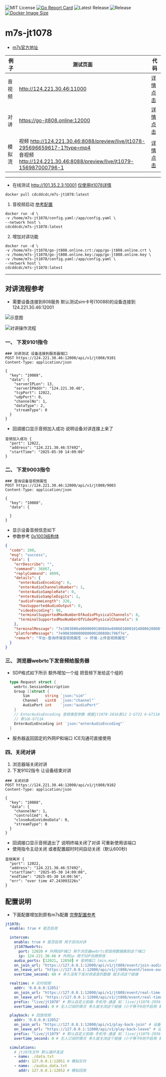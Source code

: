 ![MIT License](https://img.shields.io/github/license/cuteLittleDevil/m7s-jt1078)
[![Go Report Card](https://goreportcard.com/badge/github.com/cuteLittleDevil/m7s-jt1078/v5)](https://goreportcard.com/report/github.com/cuteLittleDevil/m7s-jt1078/v5)
![Latest Release](https://img.shields.io/github/v/release/cuteLittleDevil/m7s-jt1078)
![Release](https://github.com/cuteLittleDevil/m7s-jt1078/actions/workflows/ubuntu.yml/badge.svg)
[![Docker Image Size](https://img.shields.io/docker/image-size/cdcddcdc/m7s-jt1078/latest)](https://hub.docker.com/r/cdcddcdc/m7s-jt1078)

<h1 id="m7s"> m7s-jt1078 </h1>

- [m7s官方地址](https://monibuca.com)

| 例子 |  测试页面  | 代码 |
|----------|-----|-------------------|
| 音视频 | http://124.221.30.46:11000 | [详情点击](./example/video) |
| 对讲 | https://go-jt808.online:12000 | [详情点击](./example/intercom)  |
| 模拟流 | 视频 http://124.221.30.46:8088/preview/live/jt1078-295696659617-1?type=mp4 <br/> 音视频 http://124.221.30.46:8088/preview/live/jt1079-156987000796-1| [详情点击](./example/simulation)  |

---

- 在线测试 http://101.35.2.3:10001 [仅使用jt1078详情](./example/jt1078)

```
docker pull cdcddcdc/m7s-jt1078:latest
```

1. 音视频启动 [参考配置](./example/jt1078/docker_video_config.yaml)
```
docker run -d \
-v /home/m7s-jt1078/config.yaml:/app/config.yaml \
--network host \
cdcddcdc/m7s-jt1078:latest
```

2. 增加对讲功能
```
docker run -d \
-v /home/m7s-jt1078/go-jt808.online.crt:/app/go-jt808.online.crt \
-v /home/m7s-jt1078/go-jt808.online.key:/app/go-jt808.online.key \
-v /home/m7s-jt1078/config.yaml:/app/config.yaml \
--network host \
cdcddcdc/m7s-jt1078:latest
```
---

<h2>对讲流程参考</h2>

- 需要设备连接到808服务 默认测试sim卡号(10088)的设备连接到124.221.30.46:12001

![示意图](./example/testdata/m7s-jt1078.jpg)

![对讲操作流程](./example/testdata/m7s-jt1078-intercom.jpg)

<h3>一、 下发9101指令</h3>

``` http
### 对讲测试 设备连接到服务器端口
POST https://124.221.30.46:12000/api/v1/jt808/9101
Content-Type: application/json

{
  "key": "10088",
  "data": {
    "serverIPLen": 13,
    "serverIPAddr": "124.221.30.46",
    "tcpPort": 12022,
    "udpPort": 0,
    "channelNo": 1,
    "dataType": 2,
    "streamType": 0
  }
}
```

- 回调接口显示音频加入成功 说明设备对讲连接上来了

``` http
音频加入成功 {
  "port": 12022,
  "address": "124.221.30.46:57492",
  "startTime": "2025-05-30 14:09:08"
}
```

<h3>二、 下发9003指令</h3>

``` http
### 查询设备音视频属性
POST https://124.221.30.46:12000/api/v1/jt808/9003
Content-Type: application/json

{
  "key": "10088",
  "data": {

  }
}

```

- 显示设备音频信息如下
- 参数参考 [0x1003结构体](https://github.com/cuteLittleDevil/go-jt808/blob/main/protocol/model/t_0x1003.go#L12)

``` json
{
  "code": 200,
  "msg": "success",
  "data": {
    "errDescribe": "",
    "command": 36867,
    "replyCommand": 4099,
    "details": {
      "enterAudioEncoding": 6,
      "enterAudioChannelsNumber": 1,
      "enterAudioSampleRate": 0,
      "enterAudioSampleDigits": 1,
      "audioFrameLength": 320,
      "hasSupportedAudioOutput": 0,
      "videoEncoding": 98,
      "terminalSupportedMaxNumberOfAudioPhysicalChannels": 8,
      "terminalSupportedMaxNumberOfVideoPhysicalChannels": 8
    },
    "terminalMessage": "7e1003000a0000000100884e0406010001014000620808ff7e",
    "platformMessage": "7e900300000000000100880c796f7e",
    "remark": "平台-查询终端音视频属性 -> 终端-上传音视频属性"
  }
}
```

<h3>三、 浏览器webrtc下发音频给服务器</h3>

- SDP格式如下所示 额外增加一个组 把音频下发给这个组的

``` go
  type Request struct {
    webrtc.SessionDescription
    Group []struct {
        Sim       string `json:"sim"`
        Channel   uint8  `json:"channel"`
        AudioPort int    `json:"audioPort"`
    }
    // EnterAudioEncoding 音频类型参数 根据jt1078-2016表12 2-G722 6-G711A 7-G711U
    // 默认6-G711A
    EnterAudioEncoding int `json:"enterAudioEncoding"`
  }
```

- 服务器返回固定的外网IP和端口 ICE沟通可直接使用

<h3>四、关闭对讲</h3>

1. 浏览器端关闭对讲
2. 下发9102指令 让设备结束对讲

``` http
### 关闭对讲
POST https://124.221.30.46:12000/api/v1/jt808/9102
Content-Type: application/json

{
  "key": "10088",
  "data": {
    "channelNo": 1,
    "controlCmd": 4,
    "closeAudioVideoData": 0,
    "streamType": 0
  }
}
```

- 回调接口显示音频退出了 说明终端关闭了对讲 可重新使用该端口
- 使用指令主动关闭 或者配置超时时间自动关闭（默认600秒)

``` http
音频离开 {
  "port": 12022,
  "address": "124.221.30.46:57492",
  "startTime": "2025-05-30 14:09:08",
  "endTime": "2025-05-30 14:09:56",
  "err": "over time 47.243093226s"
}
```

<h2> 配置说明 </h2>

- 下面配置增加到原有m7s配置 [完整配置参考](./example/jt1078/config.yaml)

``` yaml
jt1078:
  enable: true # 是否启用

  intercom:
    enable: true # 是否启用 用于双向对讲
    jt1078webrtc:
      port: 12020 # 外网UDP端口 用于浏览器webrtc把音频数据推到这个端口
      ip: 124.221.30.46 # 外网ip 用于SDP协商修改
    audio_ports: [12021, 12050] # 音频端口 [min,max]
    on_join_url: "https://127.0.0.1:12000/api/v1/jt808/event/join-audio" # 设备连接到音频端口的回调
    on_leave_url: "https://127.0.0.1:12000/api/v1/jt808/event/leave-audio" # 设备断开了音频端口的回调
    overtime_second: 60 # 多久没有下发对讲语音的数据 就关闭这个链接

  realtime: # 实时视频
    addr: '0.0.0.0:12051'
    on_join_url: "https://127.0.0.1:12000/api/v1/jt808/event/real-time-join" # 设备连接到了实时视频指定端口的回调
    on_leave_url: "https://127.0.0.1:12000/api/v1/jt808/event/real-time-leave" # 设备断开了实时视频指定端口的回调
    prefix: "live/jt1078" # 默认自定义前缀-手机号-通道 如：live/jt1078-295696659617-1
    overtime_second: 0 # 无人订阅的情况 多久就关闭这个链接（小于等于0则不启用 默认0 推荐还是使用9102指令去触发关闭)

  playback: # 回放视频
    addr: '0.0.0.0:12052'
    on_join_url: "https://127.0.0.1:12000/api/v1/play-back-join" # 设备连接到了回放视频指定端口的回调
    on_leave_url: "https://127.0.0.1:12000/api/v1/play-back-leave" # 设备断开了回放视频指定端口的回调
    prefix: "live/jt1079" # 默认自定义前缀-手机号-通道 如：live/jt1079-295696659617-1
    overtime_second: 0 # 无人订阅的情况 多久就关闭这个链接（小于等于0则不启用 默认0 推荐还是使用9102指令去触发关闭)

  simulations:
    # jt1078文件 默认循环发送
    - name: ./data.txt
      addr: 127.0.0.1:12051 # 模拟实时
    - name: ./audio_data.txt
      addr: 127.0.0.1:12052 # 模拟回放

```